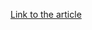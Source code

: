 [Link to the article](https://www.trendmicro.com/content/dam/trendmicro/global/en/research/23/f/malvertising-used-as-entry-vector-for-blackcat-actors-also-leverage-spyboy-terminator-/Malvertising_IOCs.txt)
